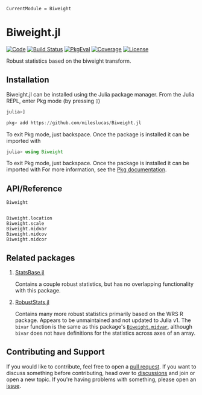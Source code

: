 ```@meta
CurrentModule = Biweight
```

# Biweight.jl

[![Code](https://img.shields.io/badge/Code-GitHub-black.svg)](https://github.com/mileslucas/Biweight.jl)
[![Build Status](https://github.com/mileslucas/Biweight.jl/actions/workflows/CI.yml/badge.svg?branch=main)](https://github.com/mileslucas/Biweight.jl/actions/workflows/CI.yml?query=branch%3Amain)
[![PkgEval](https://juliaci.github.io/NanosoldierReports/pkgeval_badges/B/Biweight.svg)](https://juliaci.github.io/NanosoldierReports/pkgeval_badges/report.html)
[![Coverage](https://codecov.io/gh/mileslucas/Biweight.jl/branch/main/graph/badge.svg)](https://codecov.io/gh/mileslucas/Biweight.jl)
[![License](https://img.shields.io/github/license/mileslucas/Biweight.jl?color=yellow)](https://github.com/mileslucas/Biweight.jl/blob/main/LICENSE)

Robust statistics based on the biweight transform.

## Installation

Biweight.jl can be installed using the Julia package manager. From the Julia REPL, enter Pkg mode (by pressing `]`)

```julia
julia>]

pkg> add https://github.com/mileslucas/Biweight.jl
```

To exit Pkg mode, just backspace. Once the package is installed it can be imported with

```julia
julia> using Biweight
```

To exit Pkg mode, just backspace. Once the package is installed it can be imported with
For more information, see the [Pkg documentation](https://docs.julialang.org/en/v1/stdlib/Pkg/).

## API/Reference

```@docs
Biweight
```

```@index
```

```@docs
Biweight.location
Biweight.scale
Biweight.midvar
Biweight.midcov
Biweight.midcor
```

## Related packages

1. [StatsBase.jl](https://github.com/JuliaStats/StatsBase.jl)

    Contains a couple robust statistics, but has no overlapping functionality with this package.

2. [RobustStats.jl](https://github.com/mrxiaohe/RobustStats.jl)

    Contains many more robust statistics primarily based on the WRS R package. Appears to be unmaintained and not updated to Julia v1. The `bivar` function is the same as this package's [`Biweight.midvar`](@ref), although `bivar` does not have definitions for the statistics across axes of an array.

## Contributing and Support

If you would like to contribute, feel free to open a [pull request](https://github.com/mileslucas/Biweight.jl/pulls). If you want to discuss something before contributing, head over to [discussions](https://github.com/mileslucas/Biweight.jl/discussions) and join or open a new topic. If you're having problems with something, please open an [issue](https://github.com/mileslucas/Biweight.jl/issues).
